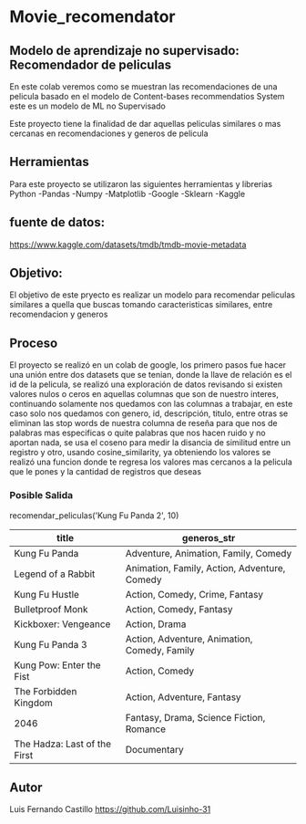 # Movie_recomendator
## Modelo de aprendizaje no supervisado: Recomendador de peliculas
En este colab veremos como se muestran las recomendaciones de una pelicula basado en el modelo de Content-bases recommendatios System este es un modelo de ML no Supervisado

Este proyecto tiene la finalidad de dar aquellas peliculas similares o mas cercanas
en recomendaciones y generos de pelicula

## Herramientas
Para este proyecto se utilizaron las siguientes herramientas y librerias
Python
-Pandas
-Numpy
-Matplotlib
-Google 
-Sklearn
-Kaggle

## fuente de datos:
https://www.kaggle.com/datasets/tmdb/tmdb-movie-metadata

## Objetivo:

El objetivo de este pryecto es realizar un modelo para recomendar peliculas similares 
a quella que buscas tomando caracteristicas similares, entre recomendacion y generos 

## Proceso
El proyecto se realizó en un colab de google, los primero pasos fue hacer una unión
entre dos datasets que se tenian, donde la llave de relación es el id de la pelicula, 
se realizó una exploración de datos revisando si existen valores nulos o ceros en aquellas
columnas que son de nuestro interes, continuando solamente nos quedamos con las columnas
a trabajar, en este caso solo nos quedamos con genero, id, descripción, titulo, entre otras 
se eliminan las stop words de nuestra columna de reseña para que nos de palabras mas especificas
o quite palabras que nos hacen ruido y no aportan nada, se usa el coseno para medir la disancia de 
similitud entre un registro y otro, usando cosine_similarity, ya obteniendo los valores 
se realizó una funcion donde te regresa los valores mas cercanos a la pelicula que le pones 
y la cantidad de registros que deseas

### Posible Salida
recomendar_peliculas('Kung Fu Panda 2', 10)

| title                        | generos_str                                            |
|------------------------------|--------------------------------------------------------|
| Kung Fu Panda                | Adventure, Animation, Family, Comedy                   |
| Legend of a Rabbit           | Animation, Family, Action, Adventure, Comedy           |
| Kung Fu Hustle               | Action, Comedy, Crime, Fantasy                         |
| Bulletproof Monk             | Action, Comedy, Fantasy                                |
| Kickboxer: Vengeance         | Action, Drama                                          |
| Kung Fu Panda 3              | Action, Adventure, Animation, Comedy, Family           |
| Kung Pow: Enter the Fist     | Action, Comedy                                         |
| The Forbidden Kingdom        | Action, Adventure, Fantasy                             |
| 2046                         | Fantasy, Drama, Science Fiction, Romance               |
| The Hadza: Last of the First | Documentary                                            |


## Autor
Luis Fernando Castillo https://github.com/Luisinho-31
